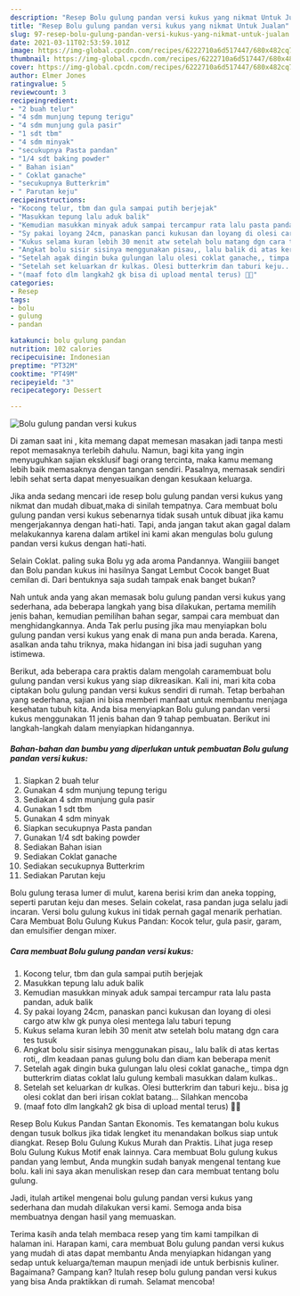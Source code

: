 ```yaml
---
description: "Resep Bolu gulung pandan versi kukus yang nikmat Untuk Jualan"
title: "Resep Bolu gulung pandan versi kukus yang nikmat Untuk Jualan"
slug: 97-resep-bolu-gulung-pandan-versi-kukus-yang-nikmat-untuk-jualan
date: 2021-03-11T02:53:59.101Z
image: https://img-global.cpcdn.com/recipes/6222710a6d517447/680x482cq70/bolu-gulung-pandan-versi-kukus-foto-resep-utama.jpg
thumbnail: https://img-global.cpcdn.com/recipes/6222710a6d517447/680x482cq70/bolu-gulung-pandan-versi-kukus-foto-resep-utama.jpg
cover: https://img-global.cpcdn.com/recipes/6222710a6d517447/680x482cq70/bolu-gulung-pandan-versi-kukus-foto-resep-utama.jpg
author: Elmer Jones
ratingvalue: 5
reviewcount: 3
recipeingredient:
- "2 buah telur"
- "4 sdm munjung tepung terigu"
- "4 sdm munjung gula pasir"
- "1 sdt tbm"
- "4 sdm minyak"
- "secukupnya Pasta pandan"
- "1/4 sdt baking powder"
- " Bahan isian"
- " Coklat ganache"
- "secukupnya Butterkrim"
- " Parutan keju"
recipeinstructions:
- "Kocong telur, tbm dan gula sampai putih berjejak"
- "Masukkan tepung lalu aduk balik"
- "Kemudian masukkan minyak aduk sampai tercampur rata lalu pasta pandan, aduk balik"
- "Sy pakai loyang 24cm, panaskan panci kukusan dan loyang di olesi cargo atw klw gk punya olesi mentega lalu taburi tepung"
- "Kukus selama kuran lebih 30 menit atw setelah bolu matang dgn cara tes tusuk"
- "Angkat bolu sisir sisinya menggunakan pisau,, lalu balik di atas kertas roti,, dlm keadaan panas gulung bolu dan diam kan beberapa menit"
- "Setelah agak dingin buka gulungan lalu olesi coklat ganache,, timpa dgn butterkrim diatas coklat lalu gulung kembali masukkan dalam kulkas.."
- "Setelah set keluarkan dr kulkas. Olesi butterkrim dan taburi keju.. bisa jg olesi coklat dan beri irisan coklat batang... Silahkan mencoba"
- "(maaf foto dlm langkah2 gk bisa di upload mental terus) 🙏🙏"
categories:
- Resep
tags:
- bolu
- gulung
- pandan

katakunci: bolu gulung pandan 
nutrition: 102 calories
recipecuisine: Indonesian
preptime: "PT32M"
cooktime: "PT49M"
recipeyield: "3"
recipecategory: Dessert

---
```



![Bolu gulung pandan versi kukus](https://img-global.cpcdn.com/recipes/6222710a6d517447/680x482cq70/bolu-gulung-pandan-versi-kukus-foto-resep-utama.jpg)

Di zaman  saat ini , kita memang dapat memesan masakan jadi tanpa mesti repot memasaknya terlebih dahulu. Namun, bagi kita yang ingin menyuguhkan sajian eksklusif bagi orang tercinta, maka kamu memang lebih baik memasaknya dengan tangan sendiri. Pasalnya, memasak sendiri lebih sehat serta dapat menyesuaikan dengan kesukaan keluarga.

Jika anda sedang mencari ide resep bolu gulung pandan versi kukus yang nikmat dan mudah dibuat,maka di sinilah tempatnya. Cara membuat bolu gulung pandan versi kukus  sebenarnya tidak susah untuk dibuat jika kamu mengerjakannya dengan hati-hati. Tapi, anda jangan takut akan gagal dalam melakukannya 
karena dalam artikel ini kami akan mengulas bolu gulung pandan versi kukus dengan hati-hati.  

Selain Coklat. paling suka Bolu yg ada aroma Pandannya. Wangiiii banget dan Bolu pandan kukus ini hasilnya Sangat Lembut Cocok banget Buat cemilan di. Dari bentuknya saja sudah tampak enak banget bukan?

Nah untuk anda yang akan memasak bolu gulung pandan versi kukus yang sederhana, ada beberapa langkah yang bisa dilakukan, pertama memilih jenis bahan, kemudian pemilihan bahan segar, sampai cara membuat dan menghidangkannya. Anda Tak perlu pusing jika mau menyiapkan bolu gulung pandan versi kukus yang enak di mana pun anda berada. Karena, asalkan anda  tahu triknya, maka hidangan ini bisa jadi suguhan yang istimewa.

Berikut, ada beberapa cara praktis  dalam mengolah caramembuat bolu gulung pandan versi kukus yang siap dikreasikan. Kali ini, mari kita coba ciptakan bolu gulung pandan versi kukus sendiri di rumah. Tetap berbahan yang sederhana, sajian ini bisa memberi manfaat untuk membantu menjaga kesehatan tubuh kita. Anda bisa menyiapkan Bolu gulung pandan versi kukus menggunakan 11 jenis bahan dan 9 tahap pembuatan. Berikut ini langkah-langkah dalam menyiapkan hidangannya.

<!--inarticleads1-->

##### Bahan-bahan dan bumbu yang diperlukan untuk pembuatan Bolu gulung pandan versi kukus:

1. Siapkan 2 buah telur
1. Gunakan 4 sdm munjung tepung terigu
1. Sediakan 4 sdm munjung gula pasir
1. Gunakan 1 sdt tbm
1. Gunakan 4 sdm minyak
1. Siapkan secukupnya Pasta pandan
1. Gunakan 1/4 sdt baking powder
1. Sediakan  Bahan isian
1. Sediakan  Coklat ganache
1. Sediakan secukupnya Butterkrim
1. Sediakan  Parutan keju


Bolu gulung terasa lumer di mulut, karena berisi krim dan aneka topping, seperti parutan keju dan meses. Selain cokelat, rasa pandan juga selalu jadi incaran. Versi bolu gulung kukus ini tidak pernah gagal menarik perhatian. Cara Membuat Bolu Gulung Kukus Pandan: Kocok telur, gula pasir, garam, dan emulsifier dengan mixer. 

<!--inarticleads2-->

##### Cara membuat Bolu gulung pandan versi kukus:

1. Kocong telur, tbm dan gula sampai putih berjejak
1. Masukkan tepung lalu aduk balik
1. Kemudian masukkan minyak aduk sampai tercampur rata lalu pasta pandan, aduk balik
1. Sy pakai loyang 24cm, panaskan panci kukusan dan loyang di olesi cargo atw klw gk punya olesi mentega lalu taburi tepung
1. Kukus selama kuran lebih 30 menit atw setelah bolu matang dgn cara tes tusuk
1. Angkat bolu sisir sisinya menggunakan pisau,, lalu balik di atas kertas roti,, dlm keadaan panas gulung bolu dan diam kan beberapa menit
1. Setelah agak dingin buka gulungan lalu olesi coklat ganache,, timpa dgn butterkrim diatas coklat lalu gulung kembali masukkan dalam kulkas..
1. Setelah set keluarkan dr kulkas. Olesi butterkrim dan taburi keju.. bisa jg olesi coklat dan beri irisan coklat batang... Silahkan mencoba
1. (maaf foto dlm langkah2 gk bisa di upload mental terus) 🙏🙏


Resep Bolu Kukus Pandan Santan Ekonomis. Tes kematangan bolu kukus dengan tusuk bolkus jika tidak lengket itu menandakan bolkus siap untuk diangkat. Resep Bolu Gulung Kukus Murah dan Praktis. Lihat juga resep Bolu Gulung Kukus Motif enak lainnya. Cara membuat Bolu gulung kukus pandan yang lembut, Anda mungkin sudah banyak mengenal tentang kue bolu. kali ini saya akan menuliskan resep dan cara membuat tentang bolu gulung. 

Jadi, itulah artikel mengenai  bolu gulung pandan versi kukus  yang sederhana dan mudah dilakukan versi kami. Semoga anda bisa membuatnya dengan hasil yang memuaskan. 

Terima kasih anda telah membaca resep yang tim kami tampilkan di halaman ini. Harapan kami, cara membuat  Bolu gulung pandan versi kukus yang mudah di atas dapat membantu Anda menyiapkan hidangan yang sedap untuk keluarga/teman maupun menjadi ide untuk berbisnis kuliner. Bagaimana? Gampang kan? Itulah resep bolu gulung pandan versi kukus yang bisa Anda praktikkan di rumah. Selamat mencoba!

